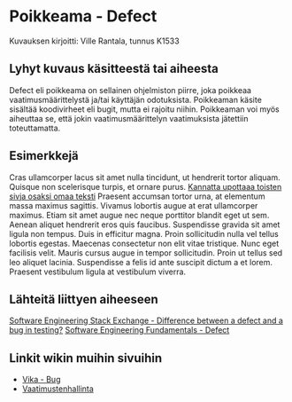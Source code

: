 # Poikkeama - Defect

Kuvauksen kirjoitti: Ville Rantala, tunnus K1533

## Lyhyt kuvaus käsitteestä tai aiheesta

Defect eli poikkeama on sellainen ohjelmiston piirre, joka poikkeaa vaatimusmäärittelystä ja/tai käyttäjän odotuksista. Poikkeaman käsite sisältää koodivirheet eli bugit, mutta ei rajoitu niihin. Poikkeaman voi myös aiheuttaa se, että jokin vaatimusmäärittelyn vaatimuksista jätettiin toteuttamatta.


## Esimerkkejä

Cras ullamcorper lacus sit amet nulla tincidunt, ut hendrerit tortor aliquam. Quisque non scelerisque turpis, et ornare purus. [Kannatta upottaaa toisten sivja osaksi omaa teksti](home) Praesent accumsan tortor urna, at elementum massa maximus sagittis. Vivamus lobortis augue at erat ullamcorper maximus. Etiam sit amet augue nec neque porttitor blandit eget ut sem. Aenean aliquet hendrerit eros quis faucibus. Suspendisse gravida sit amet ligula non tempus. Duis in efficitur magna. Proin sollicitudin nulla vel tellus lobortis egestas. Maecenas consectetur non elit vitae tristique. Nunc eget facilisis velit. Mauris cursus augue in tempor sollicitudin. Proin ut tellus sed leo aliquet lacinia. Suspendisse a felis id ante suscipit dictum a et lorem. Praesent vestibulum ligula at vestibulum viverra.


## Lähteitä liittyen aiheeseen

[Software Engineering Stack Exchange - Difference between a defect and a bug in testing?](https://softwareengineering.stackexchange.com/questions/37029/difference-between-a-defect-and-a-bug-in-testing)
[Software Engineering Fundamentals - Defect](http://softwaretestingfundamentals.com/defect/)


## Linkit wikin muihin sivuihin

* [Vika - Bug](vika.md)
* [Vaatimustenhallinta](vaatimustenhallinta.md) 
